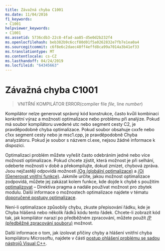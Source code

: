 ```yaml
---
title: Závažná chyba C1001
ms.date: 11/04/2016
f1_keywords:
- C1001
helpviewer_keywords:
- C1001
ms.assetid: 5736cdb3-22c8-4fad-aa85-d5e0d2b232f4
ms.openlocfilehash: beb382b9c6ccf80d01f5a0262832e7fb7e1ea0a4
ms.sourcegitcommit: c6f8e6c2daec40ff4effd8ca99a7014a3b41ef33
ms.translationtype: MT
ms.contentlocale: cs-CZ
ms.lasthandoff: 04/24/2019
ms.locfileid: "64345663"
---
```

# <a name="fatal-error-c1001"></a>Závažná chyba C1001

> VNITŘNÍ KOMPILÁTOR ERROR(compiler file *file*, line *number*)

Kompilátor nelze generovat správný kód konstrukce, často kvůli kombinaci konkrétní výraz a možnosti optimalizace nebo problému při analýze. Pokud má soubor kompilátoru uvedené utc nebo segment cesty C2, je pravděpodobně chyba optimalizace. Pokud soubor obsahuje cxxfe nebo c1xx segment cesty nebo je msc1.cpp, je pravděpodobně Chyba analyzátoru. Pokud je soubor s názvem cl.exe, nejsou žádné informace k dispozici.

Optimalizaci problém můžete vyřešit často odebráním jedné nebo více možností optimalizace. Pokud chcete zjistit, která možnost je při selhání, odeberte možnosti v době a překompilujte, dokud zmizet, chybová zpráva. Jsou nejčastěji odpovídá možnosti [/Og (globální optimalizace)](../../build/reference/og-global-optimizations.md) a [/Oi (Generovat vnitřní funkce)](../../build/reference/oi-generate-intrinsic-functions.md). Jakmile určíte, jakou možnost optimalizace zodpovídá, můžete jej zakázat kolem funkce, kde dojde k chybě s použitím [optimalizovat](../../preprocessor/optimize.md) – Direktiva pragma a nadále používat možnost pro zbytek modulu. Další informace o možnostech optimalizace najdete v tématu [doporučené postupy optimalizace](../../build/optimization-best-practices.md).

Není-li optimalizace způsobily chybu, zkuste přepisování řádku, kde je Chyba hlášená nebo několik řádků kódu tento řádek. Chcete-li zobrazit kód tak, jak kompilátor narazí po předběžném zpracování, můžete použít [/P (předběžné zpracování souboru)](../../build/reference/p-preprocess-to-a-file.md) možnost.

Další informace o tom, jak izolovat příčiny chyby a hlášení vnitřní chyba kompilátoru Microsoftu, najdete v části [postup ohlášení problému se sadou nástrojů Visual C++](../../overview/how-to-report-a-problem-with-the-visual-cpp-toolset.md).
